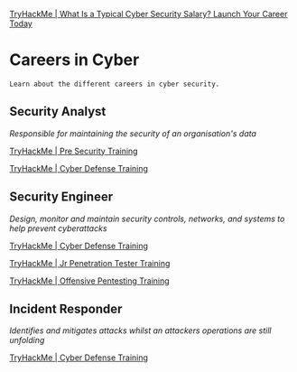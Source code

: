 [TryHackMe | What Is a Typical Cyber Security Salary? Launch Your Career Today](https://tryhackme.com/resources/blog/cyber-security-salary-career-options)
# Careers in Cyber
```Learn about the different careers in cyber security.```
## Security Analyst
*Responsible for maintaining the security of an organisation's data*

[TryHackMe | Pre Security Training](https://tryhackme.com/path/outline/presecurity/)

[TryHackMe | Cyber Defense Training](https://tryhackme.com/path/outline/blueteam)

## Security Engineer
*Design, monitor and maintain security controls, networks, and systems to help prevent cyberattacks*

[TryHackMe | Cyber Defense Training](https://tryhackme.com/path/outline/blueteam)

[TryHackMe | Jr Penetration Tester Training](https://tryhackme.com/path/outline/jrpenetrationtester)

[TryHackMe | Offensive Pentesting Training](https://tryhackme.com/path/outline/pentesting)

## Incident Responder
*Identifies and mitigates attacks whilst an attackers operations are still unfolding*

[TryHackMe | Cyber Defense Training](https://tryhackme.com/path/outline/blueteam)

